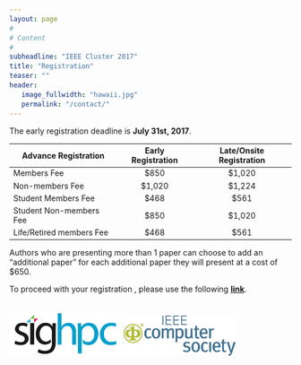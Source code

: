 ```yaml
---
layout: page
#
# Content
#
subheadline: "IEEE Cluster 2017"
title: "Registration"
teaser: ""
header:
   image_fullwidth: "hawaii.jpg"
   permalink: "/contact/"
---
```


The early registration deadline is <b>July 31st, 2017</b>.

| Advance Registration | Early Registration | Late/Onsite Registration |
|---|:-:|:-:|
| Members Fee | $850 | $1,020  |
| Non-members Fee  | $1,020 | $1,224 |
| Student Members Fee  | $468 | $561 |
| Student Non-members Fee  | $850 | $1,020 |
| Life/Retired members Fee  | $468 | $561 |

Authors who are presenting more than 1 paper can choose to add an “additional
paper” for each additional paper they will present at a cost of $650.

To proceed with your registration , please use the following <a
href="https://www.regonline.com/cluster2017the2017ieeeinternationalconferenceonclu">
<b>link</b></a>.

<br>

<img src="img/sighpc.png" width="200">
<img src="img/ieee.gif" width="200">

